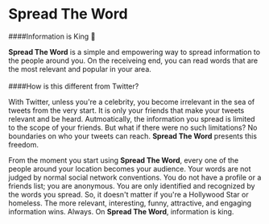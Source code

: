 Spread The Word
===============

####Information is King :crown:

**Spread The Word** is a simple and empowering way to spread information to the people around you. On the receiveing end, you can read words that are the most relevant and popular in your area.
<br/><br/>
####How is this different from Twitter?

With Twitter, unless you're a celebrity, you become irrelevant in the sea of tweets from the very start. It is only your friends that make your tweets relevant and be heard. Autmoatically, the information you spread is limited to the scope of your friends. But what if there were no such limitations? No boundaries on who your tweets can reach. **Spread The Word** presents this freedom.

From the moment you start using **Spread The Word**, every one of the people around your location becomes your audience. Your words are not judged by normal social network conventions. You do not have a profile or a friends list; you are anonymous. You are only identified and recognized by the words you spread. So, it doesn't matter if you're a Hollywood Star or homeless. The more relevant, interesting, funny, attractive, and engaging information wins. Always. On **Spread The Word**, information is king. 
